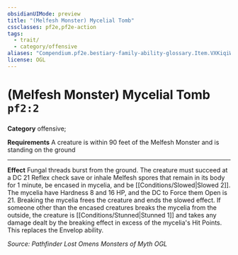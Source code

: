 ```yaml
---
obsidianUIMode: preview
title: "(Melfesh Monster) Mycelial Tomb"
cssclasses: pf2e,pf2e-action
tags:
  - trait/
  - category/offensive
aliases: "Compendium.pf2e.bestiary-family-ability-glossary.Item.VXKiqiW7gXfFCz1U"
license: OGL
---
```

# (Melfesh Monster) Mycelial Tomb `pf2:2`

### 

**Category** offensive; 




**Requirements** A creature is within 90 feet of the Melfesh Monster and is standing on the ground

* * *

**Effect** Fungal threads burst from the ground. The creature must succeed at a DC 21 Reflex check save or inhale Melfesh spores that remain in its body for 1 minute, be encased in mycelia, and be [[Conditions/Slowed|Slowed 2]]. The mycelia have Hardness 8 and 16 HP, and the DC to Force them Open is 21. Breaking the mycelia frees the creature and ends the slowed effect. If someone other than the encased creatures breaks the mycelia from the outside, the creature is [[Conditions/Stunned|Stunned 1]] and takes any damage dealt by the breaking effect in excess of the mycelia's Hit Points. This replaces the Envelop ability.

*Source: Pathfinder Lost Omens Monsters of Myth*
*OGL*